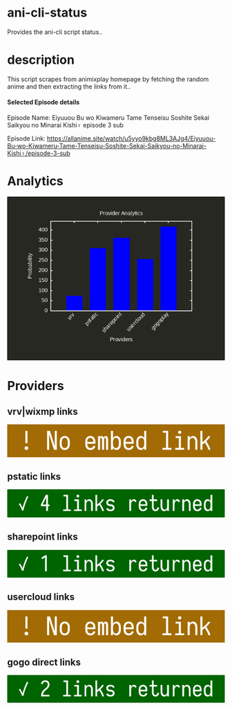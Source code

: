# ani-cli-status
Provides the ani-cli script status..

# description
This script scrapes from animixplay homepage by fetching the random anime and then extracting the links from it..

#### Selected Episode details

Episode Name: Eiyuuou Bu wo Kiwameru Tame Tenseisu Soshite Sekai Saikyou no Minarai Kishi♀ episode 3 sub

Episode Link: https://allanime.site/watch/u5yyo9kbg8ML3AJg4/Eiyuuou-Bu-wo-Kiwameru-Tame-Tenseisu-Soshite-Sekai-Saikyou-no-Minarai-Kishi♀/episode-3-sub
 
# Analytics

<img src="./analytics.png">

# Providers

##  vrv|wixmp links

<img src="./images/vrv.jpg">

##  pstatic links

<img src="./images/pstatic.jpg">

##  sharepoint links

<img src="./images/sharepoint.jpg">

##  usercloud links

<img src="./images/usercloud.jpg">

## gogo direct links

<img src="./images/gogoplay.jpg">
